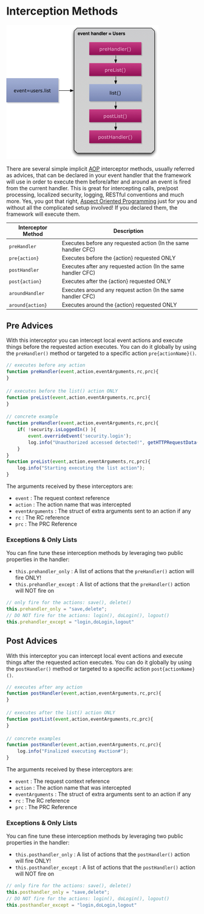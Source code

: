 # Interception Methods

<img src="../images/eventhandler-prepost.jpg"/>

There are several simple implicit [AOP](http://en.wikipedia.org/wiki/Aspect-oriented_programming) interceptor methods, usually referred as advices, that can be declared in your event handler that the framework will use in order to execute them before/after and around an event is fired from the current handler. This is great for intercepting calls, pre/post processing, localized security, logging, RESTful conventions and much more. Yes, you got that right, [Aspect Oriented Programming](http://en.wikipedia.org/wiki/Aspect-oriented_programming) just for you and without all the complicated setup involved! If you declared them, the framework will execute them.

| Interceptor Method | Description |
| -- | -- |
| <code>preHandler</code> | Executes before any requested action (In the same handler CFC)  |
| <code>pre{action}</code> | Executes before the {action} requested ONLY |
| <code>postHandler</code> | Executes after any requested action (In the same handler CFC)  |
| <code>post{action}</code> | Executes after the {action} requested ONLY |
| <code>aroundHandler</code> | Executes around any request action (In the same handler CFC)
| <code>around{action}</code> | Executes around the {action} requested ONLY


## Pre Advices

With this interceptor you can intercept local event actions and execute things before the requested action executes. You can do it globally by using the <code>preHandler()</code> method or targeted to a specific action <code>pre{actionName}()</code>.

```js
// executes before any action
function preHandler(event,action,eventArguments,rc,prc){
}

// executes before the list() action ONLY
function preList(event,action,eventArguments,rc,prc){
}

// concrete example
function preHandler(event,action,eventArguments,rc,prc){
	if( !security.isLoggedIn() ){
		event.overrideEvent('security.login');
		log.info("Unauthorized accessed detected!", getHTTPRequestData());
	}
}
function preList(event,action,eventArguments,rc,prc){
	log.info("Starting executing the list action");
}
```

The arguments received by these interceptors are:

* <code>event</code> : The request context reference
* <code>action</code> : The action name that was intercepted
* <code>eventArguments</code> : The struct of extra arguments sent to an action if any
* <code>rc</code> : The RC reference
* <code>prc</code> : The PRC Reference

### Exceptions & Only Lists

You can fine tune these interception methods by leveraging two public properties in the handler:


* <code>this.prehandler_only</code> : A list of actions that the <code>preHandler()</code> action will fire ONLY!
* <code>this.prehandler_except</code> : A list of actions that the <code>preHandler()</code> action will NOT fire on

```js
// only fire for the actions: save(), delete()
this.prehandler_only = "save,delete";
// DO NOT fire for the actions: login(), doLogin(), logout()
this.prehandler_except = "login,doLogin,logout"
```

## Post Advices

With this interceptor you can intercept local event actions and execute things after the requested action executes. You can do it globally by using the <code>postHandler()</code> method or targeted to a specific action <code>post{actionName}()</code>.

```js
// executes after any action
function postHandler(event,action,eventArguments,rc,prc){
}

// executes after the list() action ONLY
function postList(event,action,eventArguments,rc,prc){
}

// concrete examples
function postHandler(event,action,eventArguments,rc,prc){
	log.info("Finalized executing #action#");
}
```

The arguments received by these interceptors are:

* <code>event</code> : The request context reference
* <code>action</code> : The action name that was intercepted
* <code>eventArguments</code> : The struct of extra arguments sent to an action if any
* <code>rc</code> : The RC reference
* <code>prc</code> : The PRC Reference

### Exceptions & Only Lists

You can fine tune these interception methods by leveraging two public properties in the handler:


* <code>this.posthandler_only</code> : A list of actions that the <code>postHandler()</code> action will fire ONLY!
* <code>this.posthandler_except</code> : A list of actions that the <code>postHandler()</code> action will NOT fire on

```js
// only fire for the actions: save(), delete()
this.posthandler_only = "save,delete";
// DO NOT fire for the actions: login(), doLogin(), logout()
this.posthandler_except = "login,doLogin,logout"
```













